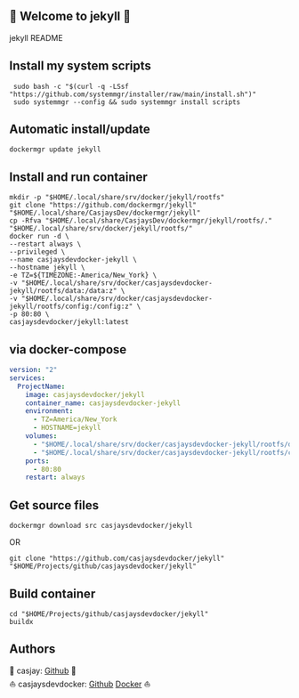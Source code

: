 ## 👋 Welcome to jekyll 🚀  

jekyll README  
  
  
## Install my system scripts  

```shell
 sudo bash -c "$(curl -q -LSsf "https://github.com/systemmgr/installer/raw/main/install.sh")"
 sudo systemmgr --config && sudo systemmgr install scripts  
```
  
## Automatic install/update  
  
```shell
dockermgr update jekyll
```
  
## Install and run container
  
```shell
mkdir -p "$HOME/.local/share/srv/docker/jekyll/rootfs"
git clone "https://github.com/dockermgr/jekyll" "$HOME/.local/share/CasjaysDev/dockermgr/jekyll"
cp -Rfva "$HOME/.local/share/CasjaysDev/dockermgr/jekyll/rootfs/." "$HOME/.local/share/srv/docker/jekyll/rootfs/"
docker run -d \
--restart always \
--privileged \
--name casjaysdevdocker-jekyll \
--hostname jekyll \
-e TZ=${TIMEZONE:-America/New_York} \
-v "$HOME/.local/share/srv/docker/casjaysdevdocker-jekyll/rootfs/data:/data:z" \
-v "$HOME/.local/share/srv/docker/casjaysdevdocker-jekyll/rootfs/config:/config:z" \
-p 80:80 \
casjaysdevdocker/jekyll:latest
```
  
## via docker-compose  
  
```yaml
version: "2"
services:
  ProjectName:
    image: casjaysdevdocker/jekyll
    container_name: casjaysdevdocker-jekyll
    environment:
      - TZ=America/New_York
      - HOSTNAME=jekyll
    volumes:
      - "$HOME/.local/share/srv/docker/casjaysdevdocker-jekyll/rootfs/data:/data:z"
      - "$HOME/.local/share/srv/docker/casjaysdevdocker-jekyll/rootfs/config:/config:z"
    ports:
      - 80:80
    restart: always
```
  
## Get source files  
  
```shell
dockermgr download src casjaysdevdocker/jekyll
```
  
OR
  
```shell
git clone "https://github.com/casjaysdevdocker/jekyll" "$HOME/Projects/github/casjaysdevdocker/jekyll"
```
  
## Build container  
  
```shell
cd "$HOME/Projects/github/casjaysdevdocker/jekyll"
buildx 
```
  
## Authors  
  
🤖 casjay: [Github](https://github.com/casjay) 🤖  
⛵ casjaysdevdocker: [Github](https://github.com/casjaysdevdocker) [Docker](https://hub.docker.com/u/casjaysdevdocker) ⛵  
